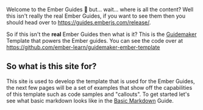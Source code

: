 Welcome to the Ember Guides 🎉 but... wait... where is all the content? Well this isn't really the real Ember Guides, if you want to see them then you should head over to <https://guides.emberjs.com/release/>.

So if this isn't the **real** Ember Guides then what is it? This is the [Guidemaker](https://github.com/empress/guidemaker) Template that powers the Ember guides. You can see the code over at <https://github.com/ember-learn/guidemaker-ember-template>

## So what is this site for?

This site is used to develop the template that is used for the Ember Guides, the next few pages will be a set of examples that show off the capabilities of this template such as code samples and "callouts". To get started let's see what basic markdown looks like in the [Basic Markdown](./examples/index/) Guide.

